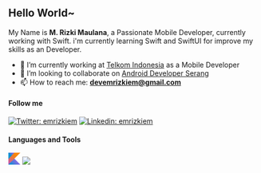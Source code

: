 ## Hello World~

My Name is **M. Rizki Maulana**, a Passionate Mobile Developer, currently working with Swift. i'm currently learning Swift and SwiftUI for improve my skills as an Developer.

- 🌱 I’m currently working at <a href="https://www.https://www.telkom.co.id/sites">Telkom Indonesia</a> as a Mobile Developer
- 👯 I’m looking to collaborate on [Android Developer Serang](https://github.com/androidev-serang)
- 📫 How to reach me: **devemrizkiem@gmail.com**

#### Follow me
[![Twitter: emrizkiem](https://img.shields.io/twitter/follow/emrizkiem?style=social)](https://twitter.com/emrizkiem)
[![Linkedin: emrizkiem](https://img.shields.io/badge/-emrizkiem-blue?style=flat-square&logo=Linkedin&logoColor=white&link=https://www.linkedin.com/in/emrizkiem/)](https://www.linkedin.com/in/emrizkiem/)

#### Languages and Tools

<code><img height="24" src="https://raw.githubusercontent.com/github/explore/80688e429a7d4ef2fca1e82350fe8e3517d3494d/topics/kotlin/kotlin.png"></code>
<code><img height="24" src="https://developer.apple.com/swift/images/swift-og.png"></code>
